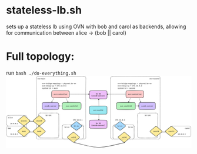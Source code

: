 # stateless-lb.sh
sets up a stateless lb using OVN with bob and carol as backends, allowing for communication between alice -> (bob || carol)

# Full topology:
run `bash ./do-everything.sh`
![topology](topology.png)

